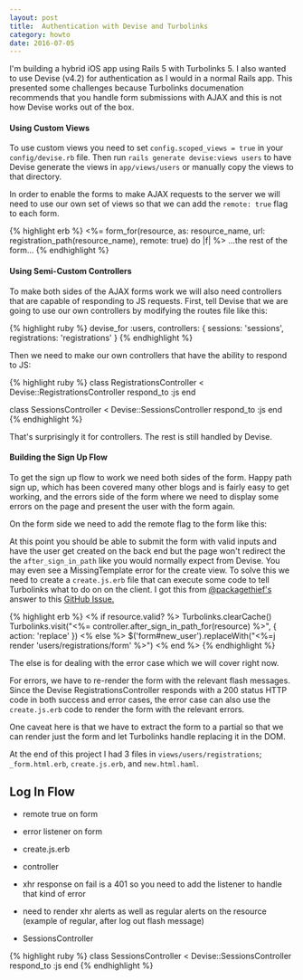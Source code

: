 ```yaml
---
layout: post
title:  Authentication with Devise and Turbolinks
category: howto
date: 2016-07-05
---
```


I'm building a hybrid iOS app using Rails 5 with Turbolinks 5.  I also wanted to use Devise (v4.2) for authentication as I would in a normal Rails app.  This presented some challenges because Turbolinks documenation recommends that you handle form submissions with AJAX and this is not how Devise works out of the box.

#### Using Custom Views


To use custom views you need to set `config.scoped_views = true` in your `config/devise.rb` file. Then run `rails generate devise:views users` to have Devise generate the views in `app/views/users` or manually copy the views to that directory.

In order to enable the forms to make AJAX requests to the server we will need to use our own set of views so that we can add the `remote: true` flag to each form.

{% highlight erb %}
<%= form_for(resource, as: resource_name, url: registration_path(resource_name), remote: true) do |f| %>
  ...the rest of the form...
{% endhighlight %}

#### Using Semi-Custom Controllers

To make both sides of the AJAX forms work we will also need controllers that are capable of responding to JS requests.  First, tell Devise that we are going to use our own controllers by modifying the routes file like this:

{% highlight ruby %}
devise_for :users, controllers: { sessions: 'sessions', registrations: 'registrations' }
{% endhighlight %}

Then we need to make our own controllers that have the ability to respond to JS:

{% highlight ruby %}
class RegistrationsController < Devise::RegistrationsController
  respond_to :js
end

class SessionsController < Devise::SessionsController
  respond_to :js
end
{% endhighlight %}

That's surprisingly it for controllers. The rest is still handled by Devise.


#### Building the Sign Up Flow

To get the sign up flow to work we need both sides of the form.  Happy path sign up, which has been covered many other blogs and is fairly easy to get working, and the errors side of the form where we need to display some errors on the page and present the user with the form again.

On the form side we need to add the remote flag to the form like this:


At this point you should be able to submit the form with valid inputs and have the user get created on the back end but the page won't redirect the the `after_sign_in_path` like you would normally expect from Devise.  You may even see a MissingTemplate error for the create view.  To solve this we need to create a `create.js.erb` file that can execute some code to tell Turbolinks what to do on on the client.  I got this from [@packagethief's](https://github.com/packagethief) answer to this [GitHub Issue.](https://github.com/turbolinks/turbolinks/issues/85)

{% highlight erb %}
<% if resource.valid? %>
  Turbolinks.clearCache()
  Turbolinks.visit("<%= controller.after_sign_in_path_for(resource) %>", { action: 'replace' })
<% else %>
  $('form#new_user').replaceWith("<%=j render 'users/registrations/form' %>")
<% end %>
{% endhighlight %}

The else is for dealing with the error case which we will cover right now.

For errors, we have to re-render the form with the relevant flash messages.  Since the Devise RegistrationsController responds with a 200 status HTTP code in both success and error cases, the error case can also use the `create.js.erb` code to render the form with the relevant errors.

One caveat here is that we have to extract the form to a partial so that we can render just the form and let Turbolinks handle replacing it in the DOM.

At the end of this project I had 3 files in `views/users/registrations`; `_form.html.erb`,
`create.js.erb`, and `new.html.haml`.  

## Log In Flow


* remote true on form
* error listener on form
* create.js.erb
* controller
* xhr response on fail is a 401 so you need to add the listener to handle that kind of error
* need to render xhr alerts as well as regular alerts on the resource (example of regular, after log out flash message)

* SessionsController

{% highlight ruby %}
class SessionsController < Devise::SessionsController
  respond_to :js
end
{% endhighlight %}
